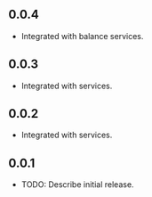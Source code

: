 ## 0.0.4

* Integrated with balance services.

## 0.0.3

* Integrated with services.

## 0.0.2

* Integrated with services.

## 0.0.1

* TODO: Describe initial release.
